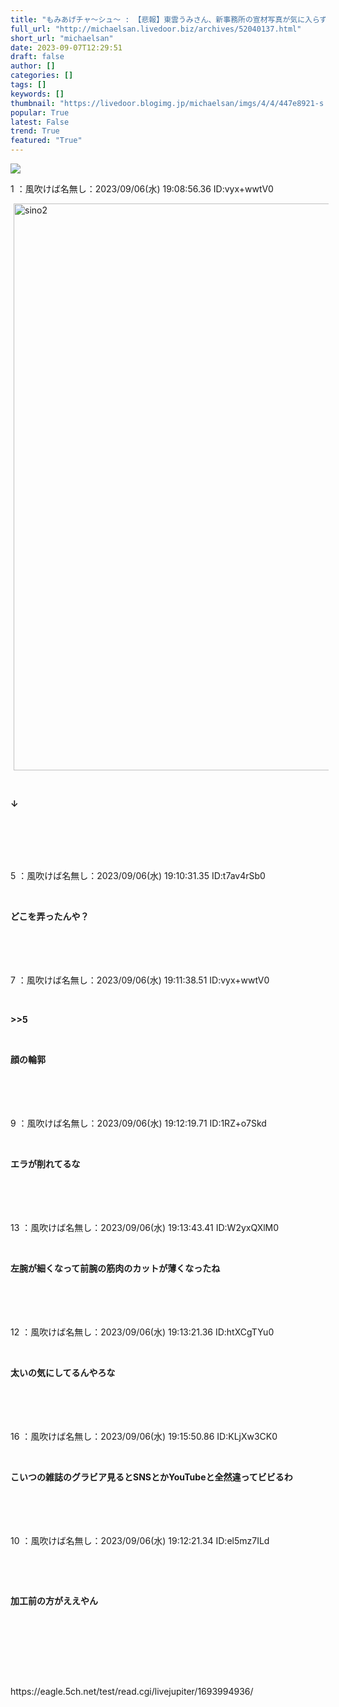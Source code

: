 ```yaml
---
title: "もみあげチャ〜シュ〜 : 【悲報】東雲うみさん、新事務所の宣材写真が気に入らず自分で加工してしまう"
full_url: "http://michaelsan.livedoor.biz/archives/52040137.html"
short_url: "michaelsan"
date: 2023-09-07T12:29:51
draft: false
author: []
categories: []
tags: []
keywords: []
thumbnail: "https://livedoor.blogimg.jp/michaelsan/imgs/4/4/447e8921-s.jpg"
popular: True
latest: False
trend: True
featured: "True"
---
```


![](https://livedoor.blogimg.jp/michaelsan/imgs/4/4/447e8921-s.jpg)

<div><p>1 ：風吹けば名無し：2023/09/06(水) 19:08:56.36 ID:vyx+wwtV0</p><a target="_blank" title="sino2" href="https://livedoor.blogimg.jp/michaelsan/imgs/7/e/7e61b0c9.jpg"><img class="pict" hspace="5" alt="sino2" border="0" height="907" width="680" src="https://livedoor.blogimg.jp/michaelsan/imgs/7/e/7e61b0c9-s.jpg"></a><br><p><p><b><br></b></p></p><p><p><b>↓</b></p></p><br><br><br><br><p>5 ：風吹けば名無し：2023/09/06(水) 19:10:31.35 ID:t7av4rSb0</p><p><b><p><br></p></b></p><p><b><p>どこを弄ったんや？</p></b><br><br><br><br>7 ：風吹けば名無し：2023/09/06(水) 19:11:38.51 ID:vyx+wwtV0</p><p><b><p><br></p></b></p><p><b><p>>>5</p></b></p><p><b><p><br></p></b></p><p><b><p>顔の輪郭</p><br></b><br><br><br>9 ：風吹けば名無し：2023/09/06(水) 19:12:19.71 ID:1RZ+o7Skd</p><p><b><p><br></p></b></p><p><b><p>エラが削れてるな </p><br></b><br><br><br>13 ：風吹けば名無し：2023/09/06(水) 19:13:43.41 ID:W2yxQXlM0</p><p><b><p><br></p></b></p><p><b><p>左腕が細くなって前腕の筋肉のカットが薄くなったね </p><br></b><br><br><br>12 ：風吹けば名無し：2023/09/06(水) 19:13:21.36 ID:htXCgTYu0</p><p><b><p><br></p></b></p><p><b><p>太いの気にしてるんやろな </p></b><br><br><br><br>16 ：風吹けば名無し：2023/09/06(水) 19:15:50.86 ID:KLjXw3CK0</p><p><b><p><br></p></b></p><p><b><p>こいつの雑誌のグラビア見るとSNSとかYouTubeと全然違ってビビるわ </p><br></b><br><br><br>10 ：風吹けば名無し：2023/09/06(水) 19:12:21.34 ID:el5mz7ILd</p><p><b><p><br></p></b></p><p><b><p><br></p></b></p><p><b><p>加工前の方がええやん</p></b><br><br><br></p><br><p><br>https://eagle.5ch.net/test/read.cgi/livejupiter/1693994936/<br></p><br><br clear="all"> <p id="a6850dc6aefc0d5bbff2bea180d92d89"> </p> <p id="a6850dc6aefc0d5bbff2bea180d92d89"> </p> <p class="alistcloud-container-6795"></p> </div>